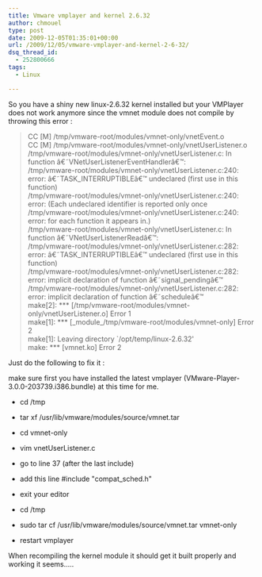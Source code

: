 ```yaml
---
title: Vmware vmplayer and kernel 2.6.32
author: chmouel
type: post
date: 2009-12-05T01:35:01+00:00
url: /2009/12/05/vmware-vmplayer-and-kernel-2-6-32/
dsq_thread_id:
  - 252800666
tags:
  - Linux

---
```

So you have a shiny new linux-2.6.32 kernel installed but your VMPlayer does not work anymore since the vmnet module does not compile by throwing this error :

> CC [M] /tmp/vmware-root/modules/vmnet-only/vnetEvent.o  
> CC [M] /tmp/vmware-root/modules/vmnet-only/vnetUserListener.o  
> /tmp/vmware-root/modules/vmnet-only/vnetUserListener.c: In function â€˜VNetUserListenerEventHandlerâ€™:  
> /tmp/vmware-root/modules/vmnet-only/vnetUserListener.c:240: error: â€˜TASK_INTERRUPTIBLEâ€™ undeclared (first use in this function)  
> /tmp/vmware-root/modules/vmnet-only/vnetUserListener.c:240: error: (Each undeclared identifier is reported only once  
> /tmp/vmware-root/modules/vmnet-only/vnetUserListener.c:240: error: for each function it appears in.)  
> /tmp/vmware-root/modules/vmnet-only/vnetUserListener.c: In function â€˜VNetUserListenerReadâ€™:  
> /tmp/vmware-root/modules/vmnet-only/vnetUserListener.c:282: error: â€˜TASK_INTERRUPTIBLEâ€™ undeclared (first use in this function)  
> /tmp/vmware-root/modules/vmnet-only/vnetUserListener.c:282: error: implicit declaration of function â€˜signal_pendingâ€™  
> /tmp/vmware-root/modules/vmnet-only/vnetUserListener.c:282: error: implicit declaration of function â€˜scheduleâ€™  
> make[2]: \*** [/tmp/vmware-root/modules/vmnet-only/vnetUserListener.o] Error 1  
> make[1]: \*** [\_module\_/tmp/vmware-root/modules/vmnet-only] Error 2  
> make[1]: Leaving directory \`/opt/temp/linux-2.6.32'  
> make: \*** [vmnet.ko] Error 2

Just do the following to fix it :

make sure first you have installed the latest vmplayer (VMware-Player-3.0.0-203739.i386.bundle) at this time for me.

  * cd /tmp

  * tar xf /usr/lib/vmware/modules/source/vmnet.tar

  * cd vmnet-only

  * vim vnetUserListener.c

  * go to line 37 (after the last include)

  * add this line #include "compat_sched.h"

  * exit your editor

  * cd /tmp

  * sudo tar cf /usr/lib/vmware/modules/source/vmnet.tar vmnet-only

  * restart vmplayer

When recompiling the kernel module it should get it built properly and working it seems.....